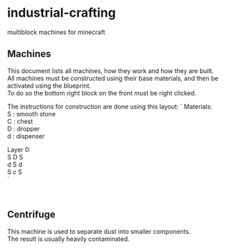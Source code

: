 # industrial-crafting
multiblock machines for minecraft

## Machines  
This document lists all machines, how they work and how they are built.  
All machines must be constructed using their base materials, and then be activated using the blueprint.  
To do so the bottom right block on the front must be right clicked.  

The instructions for construction are done using this layout:
`
Materials:  
S : smooth stone  
C : chest  
D : dropper  
d : dispenser  

Layer 0:  
S D S  
d S d  
S c S  
`

<br>

## Centrifuge  
This machine is used to separate dust into smaller components.  
The result is usually heavily contaminated.  

